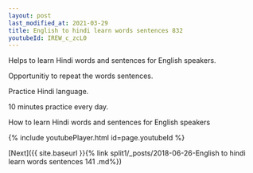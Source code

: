 ```yaml
---
layout: post
last_modified_at: 2021-03-29
title: English to hindi learn words sentences 832 
youtubeId: IREW_c_zcL0
---
```

 
 
Helps to learn Hindi words and sentences for English speakers.

Opportunitiy to repeat the words sentences. 

Practice Hindi language. 
 
10 minutes practice every day. 
 
How to learn Hindi words and sentences for English speakers 
 
{% include youtubePlayer.html id=page.youtubeId %}
 
 
[Next]({{ site.baseurl }}{% link  split1/_posts/2018-06-26-English to hindi learn words sentences 141 .md%})
 
